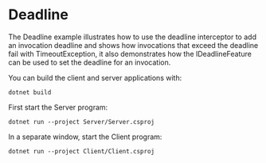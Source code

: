 # Deadline

The Deadline example illustrates how to use the deadline interceptor to add an invocation deadline and shows
how invocations that exceed the deadline fail with TimeoutException, it also demonstrates how the IDeadlineFeature
can be used to set the deadline for an invocation.

You can build the client and server applications with:

``` shell
dotnet build
```

First start the Server program:

```shell
dotnet run --project Server/Server.csproj
```

In a separate window, start the Client program:

```shell
dotnet run --project Client/Client.csproj
```

